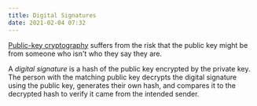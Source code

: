 ```yaml
---
title: Digital Signatures
date: 2021-02-04 07:32
---
```

[Public-key cryptography](2021-02-04--06-23-04Z--asymmetric-key_cryptography.md)
suffers from the risk that the public key might be from someone who isn't who
they say they are. 

A _digital signature_ is a hash of the public key encrypted by the private key.
The person with the matching public key decrypts the digital signature using the
public key, generates their own hash, and compares it to the decrypted hash to
verify it came from the intended sender.

